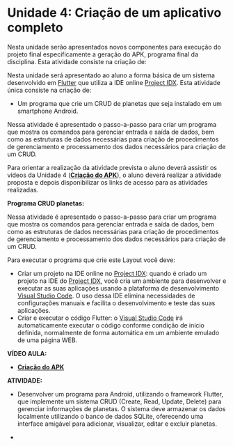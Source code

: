 # Unidade 4:  Criação de um aplicativo completo

Nesta unidade serão apresentados novos componentes para execução do projeto final especificamente a geração do APK, programa final da disciplina. Esta atividade consiste na criação de:

Nesta unidade  será apresentado ao aluno a forma básica de um sistema desenvolvido em [Flutter](https://flutter.dev/)  que utiliza a IDE online [Project IDX](https://idx.dev/). Esta atividade única consiste na criação de:

- Um programa que crie um CRUD de planetas que seja instalado em um smartphone Android.  

Nessa atividade é apresentado o passo-a-passo para criar um programa que mostra os comandos para gerenciar entrada e saída de dados, bem como as estruturas de dados necessárias para criação de procedimentos de gerenciamento e processamento dos dados necessários para criação de um CRUD.

Para orientar a realização da atividade prevista o aluno deverá assistir os vídeos da Unidade 4 ([**Criação do APK**](https://youtu.be/0pAU-kKcLJg)), o aluno deverá realizar a atividade proposta e depois disponibilizar os links de acesso para as atividades realizadas.

**Programa CRUD planetas:**

Nessa atividade é apresentado o passo-a-passo para criar um programa que mostra os comandos para gerenciar entrada e saída de dados, bem como as estruturas de dados necessárias para criação de procedimentos de gerenciamento e processamento dos dados necessários para criação de um CRUD.

Para executar o programa que crie este Layout você deve:

- Criar um projeto na IDE online no [Project IDX](https://idx.dev/): quando é criado um projeto na IDE do [Project IDX](https://idx.dev/), você cria um ambiente para desenvolver e executar as suas aplicações usando a plataforma de desenvolvimento [Visual Studio Code](https://code.visualstudio.com/). O uso dessa IDE elimina necessidades de configurações manuais e facilita o desenvolvimento e teste das suas aplicações.
- Criar e executar o código Flutter: o [Visual Studio Code](https://code.visualstudio.com/) irá automaticamente executar o código conforme condição de início definida, normalmente de forma automática em um ambiente emulado de uma página WEB.


**VÍDEO AULA:**

- [**Criação do APK**](https://youtu.be/0pAU-kKcLJg)

**ATIVIDADE:**

- Desenvolver um programa para Android, utilizando o framework Flutter, que implemente um sistema CRUD (Create, Read, Update, Delete) para gerenciar informações de planetas. O sistema deve armazenar os dados localmente utilizando o banco de dados SQLite, oferecendo uma interface amigável para adicionar, visualizar, editar e excluir planetas.

- 


